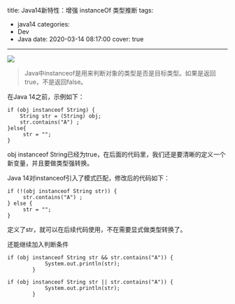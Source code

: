 title: Java14新特性：增强 instanceOf 类型推断
tags:
  - java14
categories:
  - Dev
  - Java
date: 2020-03-14 08:17:00
cover: true

---

![](http://q6pznk9ej.bkt.clouddn.com/java.jpg)
<!-- more -->
>Java中instanceof是用来判断对象的类型是否是目标类型。如果是返回true，不是返回false。

在Java 14之前，示例如下：
```
if (obj instanceof String) {
    String str = (String) obj; 
    str.contains("A") ;
}else{
     str = "";
}
```
obj instanceof String已经为true，在后面的代码里，我们还是要清晰的定义一个新变量，并且要做类型强转换。

Java 14对instanceof引入了模式匹配，修改后的代码如下：
```
if (!(obj instanceof String str)) {
     str.contains("A") ;
} else {
     str = "";
}
```
定义了str，就可以在后续代码使用，不在需要显式做类型转换了。

还能继续加入判断条件
```
if (obj instanceof String str && str.contains("A")) {
            System.out.println(str);
        }

if (obj instanceof String str || str.contains("A")) {
            System.out.println(str);
        }
```